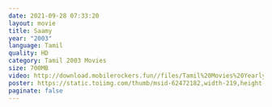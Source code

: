 ```yaml
---
date: 2021-09-28 07:33:20
layout: movie
title: Saamy
year: "2003"
language: Tamil
quality: HD
category: Tamil 2003 Movies
size: 700MB
video: http://download.mobilerockers.fun//files/Tamil%20Movies%20Yearly%20Collections/Tamil%202003%20Collections/Saamy%20(2003)/Saamy%20(2003)%20Full%20Movies/Saamy%20(2003)%20DVDRip/Saamy%20(2003)%20DVDRip%20Single%20Part.mp4
poster: https://static.toiimg.com/thumb/msid-62472182,width-219,height-317,imgsize-96636/62472182.jpg
paginate: false
---
```

